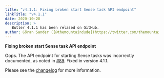 ```yaml
---
title: "v4.1.1: Fixing broken start Sense task API endpoint"
linkTitle: "v4.1.1"
date: 2020-10-28
description: >
   Butler 4.1.1 has been relased on GitHub.
author: Göran Sander ([@themountaindude](https://twitter.com/themountaindude))
---
```


**Fixing broken start Sense task API endpoint**

Oops. The API endpoint for starting Sense tasks was incorrectly documented, as noted in [#89](https://github.com/ptarmiganlabs/butler/issues/89).
Fixed in version 4.1.1.

Please see the [changelog](https://github.com/ptarmiganlabs/butler/blob/master/changelog.md) for more information.
